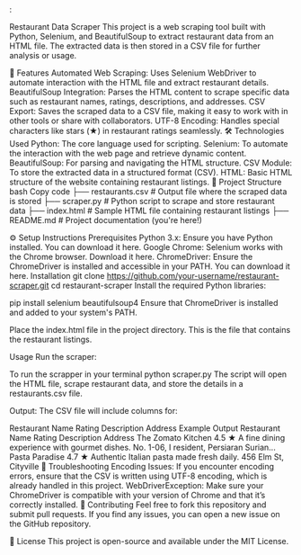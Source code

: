 :

 Restaurant Data Scraper
This project is a web scraping tool built with Python, Selenium, and BeautifulSoup to extract restaurant data from an HTML file. The extracted data is then stored in a CSV file for further analysis or usage.

🚀 Features
Automated Web Scraping: Uses Selenium WebDriver to automate interaction with the HTML file and extract restaurant details.
BeautifulSoup Integration: Parses the HTML content to scrape specific data such as restaurant names, ratings, descriptions, and addresses.
CSV Export: Saves the scraped data to a CSV file, making it easy to work with in other tools or share with collaborators.
UTF-8 Encoding: Handles special characters like stars (★) in restaurant ratings seamlessly.
🛠️ Technologies Used
Python: The core language used for scripting.
Selenium: To automate the interaction with the web page and retrieve dynamic content.
BeautifulSoup: For parsing and navigating the HTML structure.
CSV Module: To store the extracted data in a structured format (CSV).
HTML: Basic HTML structure of the website containing restaurant listings.
📂 Project Structure
bash
Copy code
├── restaurants.csv         # Output file where the scraped data is stored
├── scraper.py              # Python script to scrape and store restaurant data
├── index.html              # Sample HTML file containing restaurant listings
├── README.md               # Project documentation (you're here!)

⚙️ Setup Instructions
Prerequisites
Python 3.x: Ensure you have Python installed. You can download it here.
Google Chrome: Selenium works with the Chrome browser. Download it here.
ChromeDriver: Ensure the ChromeDriver is installed and accessible in your PATH. You can download it here.
Installation
git clone https://github.com/your-username/restaurant-scraper.git
cd restaurant-scraper
Install the required Python libraries:

pip install selenium beautifulsoup4
Ensure that ChromeDriver is installed and added to your system's PATH.

Place the index.html file in the project directory. This is the file that contains the restaurant listings.

Usage
Run the scraper:

To run the scrapper in your terminal
python scraper.py
The script will open the HTML file, scrape restaurant data, and store the details in a restaurants.csv file.

Output: The CSV file will include columns for:

Restaurant Name
Rating
Description
Address
Example Output
Restaurant Name	Rating	Description	Address
The Zomato Kitchen	4.5 ★	A fine dining experience with gourmet dishes.	No. 1-06, I resident, Persiaran Surian...
Pasta Paradise	4.7 ★	Authentic Italian pasta made fresh daily.	456 Elm St, Cityville
🐞 Troubleshooting
Encoding Issues: If you encounter encoding errors, ensure that the CSV is written using UTF-8 encoding, which is already handled in this project.
WebDriverException: Make sure your ChromeDriver is compatible with your version of Chrome and that it’s correctly installed.
🤝 Contributing
Feel free to fork this repository and submit pull requests. If you find any issues, you can open a new issue on the GitHub repository.

📄 License
This project is open-source and available under the MIT License.

